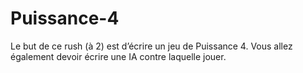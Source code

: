 Puissance-4
===========

Le but de ce rush (à 2) est d’écrire un jeu de Puissance 4. Vous allez également devoir écrire une IA contre laquelle jouer.

